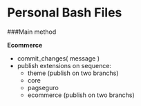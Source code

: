 Personal Bash Files
============

###Main method

**Ecommerce**

* commit_changes( message )
 * publish extensions on sequence:
   * theme (publish on two branchs)
   * core
   * pagseguro
   * ecommerce (publish on two branchs)

